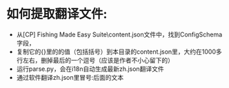 # 如何提取翻译文件:
 * 从[CP] Fishing Made Easy Suite\content.json文件中，找到ConfigSchema字段，
 * 复制它的{}里的的值（包括括号）到本目录的content.json里，大约在1000多行左右，删掉最后的一个逗号（应该是作者不小心留下的）
 * 运行parse.py，会在i18n自动生成最新zh.json翻译文件
 * 通过软件翻译zh.json里冒号:后面的文本

 
